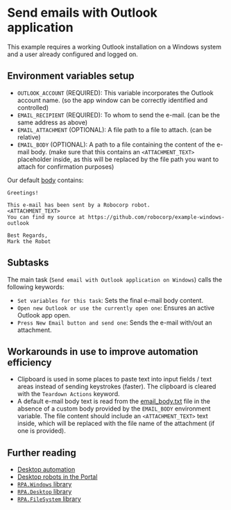 # Send emails with Outlook application

This example requires a working Outlook installation on a Windows system and a user
already configured and logged on.

## Environment variables setup

- `OUTLOOK_ACCOUNT` (REQUIRED): This variable incorporates the Outlook account name.
  (so the app window can be correctly identified and controlled)
- `EMAIL_RECIPIENT` (REQUIRED): To whom to send the e-mail. (can be the same address as
  above)
- `EMAIL_ATTACHMENT` (OPTIONAL): A file path to a file to attach. (can be relative)
- `EMAIL_BODY` (OPTIONAL): A path to a file containing the content of the e-mail body.
  (make sure that this contains an `<ATTACHMENT_TEXT>` placeholder inside, as this
  will be replaced by the file path you want to attach for confirmation purposes)

Our default [body](devdata/email_body.txt) contains:
```text
Greetings!

This e-mail has been sent by a Robocorp robot.
<ATTACHMENT_TEXT>
You can find my source at https://github.com/robocorp/example-windows-outlook

Best Regards,
Mark the Robot
```

## Subtasks

The main task (`Send email with Outlook application on Windows`) calls the following
keywords:

- `Set variables for this task`: Sets the final e-mail body content.
- `Open new Outlook or use the currently open one`: Ensures an active Outlook app open.
- `Press New Email button and send one`: Sends the e-mail with/out an attachment.

## Workarounds in use to improve automation efficiency

- Clipboard is used in some places to paste text into input fields / text areas instead
  of sending keystrokes (faster). The clipboard is cleared with the `Teardown Actions`
  keyword.
- A default e-mail body text is read from the [email_body.txt](devdata/email_body.txt)
  file in the absence of a custom body provided by the `EMAIL_BODY` environment
  variable. The file content should include an `<ATTACHMENT_TEXT>` text inside, which
  will be replaced with the file name of the attachment (if one is provided).

## Further reading

- [Desktop automation](https://robocorp.com/docs/development-guide/desktop)
- [Desktop robots in the Portal](https://robocorp.com/portal/collection/desktop-automation)
- [`RPA.Windows` library](https://robocorp.com/docs/libraries/rpa-framework/rpa-windows)
- [`RPA.Desktop` library](https://robocorp.com/docs/libraries/rpa-framework/rpa-desktop)
- [`RPA.FileSystem` library](https://robocorp.com/docs/libraries/rpa-framework/rpa-filesystem)
